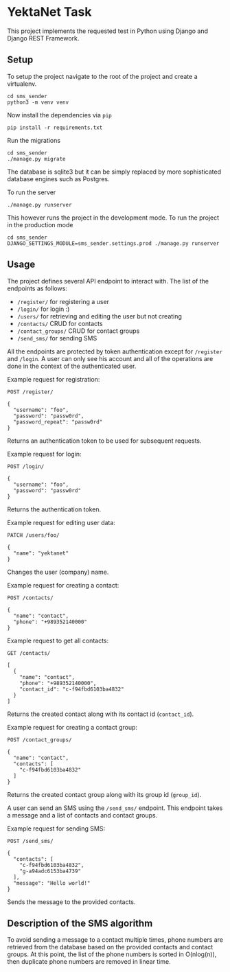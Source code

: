 # YektaNet Task
This project implements the requested test in Python using Django and Django REST Framework.

## Setup
To setup the project navigate to the root of the project and create a virtualenv.
```
cd sms_sender
python3 -m venv venv
```

Now install the dependencies via `pip`
```
pip install -r requirements.txt
```

Run the migrations
```
cd sms_sender
./manage.py migrate
```

The database is sqlite3 but it can be simply replaced by more sophisticated
database engines such as Postgres.

To run the server
```
./manage.py runserver
```

This however runs the project in the development mode. To run the project in the
production mode
```
cd sms_sender
DJANGO_SETTINGS_MODULE=sms_sender.settings.prod ./manage.py runserver
```

## Usage
The project defines several API endpoint to interact with. The list of the
endpoints as follows:

* `/register/` for registering a user
* `/login/` for login :)
* `/users/` for retrieving and editing the user but not creating
* `/contacts/` CRUD for contacts
* `/contact_groups/` CRUD for contact groups
* `/send_sms/` for sending SMS

All the endpoints are protected by token authentication except for `/register`
and `/login`. A user can only see his account and all of the operations are done
in the context of the authenticated user.

Example request for registration:
```
POST /register/

{
  "username": "foo",
  "password": "passw0rd",
  "password_repeat": "passw0rd" 
}
```
Returns an authentication token to be used for subsequent requests.

Example request for login:
```
POST /login/

{
  "username": "foo",
  "password": "passw0rd"
}
```
Returns the authentication token.

Example request for editing user data:
```
PATCH /users/foo/

{
  "name": "yektanet"
}
```
Changes the user (company) name.

Example request for creating a contact:
```
POST /contacts/

{
  "name": "contact",
  "phone": "+989352140000"
}
```

Example request to get all contacts:
```
GET /contacts/

[
  {
    "name": "contact",
    "phone": "+989352140000",
    "contact_id": "c-f94fbd6103ba4832"
  }
]
```
Returns the created contact along with its contact id (`contact_id`).

Example request for creating a contact group:
```
POST /contact_groups/

{
  "name": "contact",
  "contacts": [
    "c-f94fbd6103ba4832"
  ]
}
```
Returns the created contact group along with its group id (`group_id`).

A user can send an SMS using the `/send_sms/` endpoint. This endpoint takes a
message and a list of contacts and contact groups.

Example request for sending SMS:
```
POST /send_sms/

{
  "contacts": [
    "c-f94fbd6103ba4832",
    "g-a94adc6153ba4739"
  ],
  "message": "Hello world!"
}
```
Sends the message to the provided contacts.

## Description of the SMS algorithm

To avoid sending a message to a contact multiple times, phone numbers are retrieved 
from the database based on the provided contacts and contact groups. At this point,
the list of the phone numbers is sorted in O(nlog(n)), then duplicate phone numbers
are removed in linear time.
